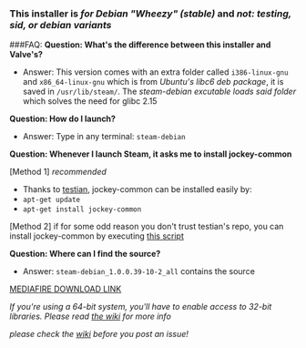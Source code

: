 ### This installer is *for Debian "Wheezy" (stable)* and *not: testing, sid, or debian variants*

###FAQ:
**Question: What's the difference between this installer and Valve's?**

* Answer: This version comes with an extra folder called `i386-linux-gnu` and `x86_64-linux-gnu` which is from *Ubuntu's libc6 deb package*, it is saved in `/usr/lib/steam/`. The *steam-debian excutable loads said folder* which solves the need for glibc 2.15

**Question: How do I launch?**

* Answer: Type in any terminal: `steam-debian`

**Question: Whenever I launch Steam, it asks me to install jockey-common**

[Method 1] *recommended*
* Thanks to [testian](https://github.com/testian), jockey-common can be installed easily by:
* `apt-get update`
* `apt-get install jockey-common`

[Method 2]
if for some odd reason you don't trust testian's repo, you can install jockey-common by executing [this script](https://gist.github.com/GhostSquad57/5821487)

**Question: Where can I find the source?**

* Answer: `steam-debian_1.0.0.39-10-2_all` contains the source

[MEDIAFIRE DOWNLOAD LINK](http://www.mediafire.com/?h1cc1heaxtc7j)

*If you're using a 64-bit system, you'll have to enable access to 32-bit libraries. Please read [the wiki](https://github.com/GhostSquad57/Steam-Installer-for-Wheezy/wiki) for more info*

*please check the [wiki](https://github.com/GhostSquad57/Steam-Installer-for-Wheezy/wiki) before you post an issue!*
